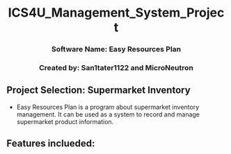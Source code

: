 <h1 align="center"> ICS4U_Management_System_Project </h1>
<h3 align="center"> Software Name: Easy Resources Plan </h3>
<h3 align="center"> Created by: San1tater1122 and MicroNeutron </h3>

## Project Selection: Supermarket Inventory
* Easy Resources Plan is a program about supermarket inventory management. It can be used as a system to record and manage supermarket product information.
## Features inclueded: 
